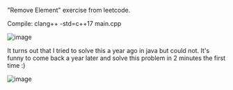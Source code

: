 "Remove Element" exercise from leetcode.

Compile: clang++ -std=c++17 main.cpp

![image](https://user-images.githubusercontent.com/80957111/199966301-5f2fca8a-6c24-4790-9a02-a932669d2a90.png)

It turns out that I tried to solve this a year ago in java but could not. It's funny to come back a year later and solve this problem in 2 minutes the first time :)

![image](https://user-images.githubusercontent.com/80957111/199966717-a6ad63bd-7b3e-4784-9521-c0ae86d953d8.png)
